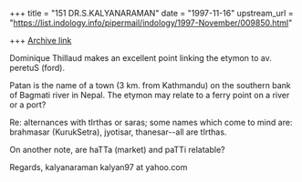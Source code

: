 +++
title = "151 DR.S.KALYANARAMAN"
date = "1997-11-16"
upstream_url = "https://list.indology.info/pipermail/indology/1997-November/009850.html"

+++
[Archive link](https://list.indology.info/pipermail/indology/1997-November/009850.html)

Dominique Thillaud makes an excellent point linking the etymon to av.
peretuS (ford).

Patan is the name of a town (3 km. from Kathmandu) on the southern bank of
Bagmati river in Nepal. The etymon may relate to a ferry point on a river
or a port?

Re: alternances with tIrthas or saras; some names which come to mind are:
brahmasar (KurukSetra), jyotisar, thanesar--all are tIrthas.

On another note, are haTTa (market) and paTTi relatable?

Regards,
kalyanaraman
kalyan97 at yahoo.com



